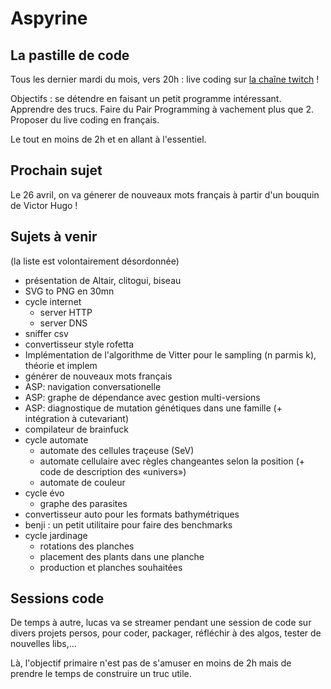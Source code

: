 # Aspyrine

## La pastille de code

Tous les dernier mardi du mois, vers 20h : live coding sur [la chaîne twitch](https://www.twitch.tv/aspyrinepastilledecode) !

Objectifs : se détendre en faisant un petit programme intéressant. Apprendre des trucs. Faire du Pair Programming à vachement plus que 2. Proposer du live coding en français.

Le tout en moins de 2h et en allant à l'essentiel.



## Prochain sujet

Le 26 avril, on va génerer de nouveaux mots français à partir d'un bouquin de Victor Hugo !



## Sujets à venir
(la liste est volontairement désordonnée)

- présentation de Altair, clitogui, biseau
- SVG to PNG en 30mn
- cycle internet
    - server HTTP
    - server DNS
- sniffer csv
- convertisseur style rofetta
- Implémentation de l'algorithme de Vitter pour le sampling (n parmis k), théorie et implem
- générer de nouveaux mots français
- ASP: navigation conversationelle
- ASP: graphe de dépendance avec gestion multi-versions
- ASP: diagnostique de mutation génétiques dans une famille (+ intégration à cutevariant)
- compilateur de brainfuck
- cycle automate
   - automate des cellules traçeuse (SeV)
   - automate cellulaire avec règles changeantes selon la position (+ code de description des «univers»)
   - automate de couleur
- cycle évo
   - graphe des parasites
- convertisseur auto pour les formats bathymétriques
- benji : un petit utilitaire pour faire des benchmarks
- cycle jardinage
  - rotations des planches
  - placement des plants dans une planche
  - production et planches souhaitées



<!-- ## Sujets déjà traités -->


## Sessions code

De temps à autre, lucas va se streamer pendant une session de code sur divers projets persos,
pour coder, packager, réfléchir à des algos, tester de nouvelles libs,…

Là, l'objectif primaire n'est pas de s'amuser en moins de 2h mais de prendre le temps de construire un truc utile.

<!-- ### Sessions passées -->
